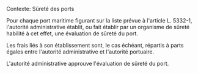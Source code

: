 Contexte: Sûreté des ports

Pour chaque port maritime figurant sur la liste prévue à l'article L. 5332-1, l'autorité administrative établit, ou fait établir par un organisme de sûreté habilité à cet effet, une évaluation de sûreté du port.

Les frais liés à son établissement sont, le cas échéant, répartis à parts égales entre l'autorité administrative et l'autorité portuaire.

L'autorité administrative approuve l'évaluation de sûreté du port.